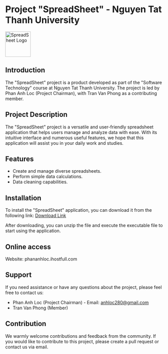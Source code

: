 # Project "SpreadSheet" - Nguyen Tat Thanh University

<img src="https://cdn-icons-png.flaticon.com/512/2965/2965327.png" alt="SpreadSheet Logo" width="80">

## Introduction

The "SpreadSheet" project is a product developed as part of the "Software Technology" course at Nguyen Tat Thanh University. The project is led by Phan Anh Loc (Project Chairman), with Tran Van Phong as a contributing member.

## Project Description

The "SpreadSheet" project is a versatile and user-friendly spreadsheet application that helps users manage and analyze data with ease. With its intuitive interface and numerous useful features, we hope that this application will assist you in your daily work and studies.

## Features

- Create and manage diverse spreadsheets.
- Perform simple data calculations.
- Data cleaning capabilities.

## Installation

To install the "SpreadSheet" application, you can download it from the following link: [Download Link](https://drive.google.com/drive/folders/1l64UPMhAVN0mNXpbbGsNNsKAGrySeJu8?usp=sharing)

After downloading, you can unzip the file and execute the executable file to start using the application.

## Online access

Website: phananhloc.ihostfull.com

## Support

If you need assistance or have any questions about the project, please feel free to contact us:

- Phan Anh Loc (Project Chairman) - Email: anhloc280@gmail.com
- Tran Van Phong (Member)

## Contribution

We warmly welcome contributions and feedback from the community. If you would like to contribute to this project, please create a pull request or contact us via email.
